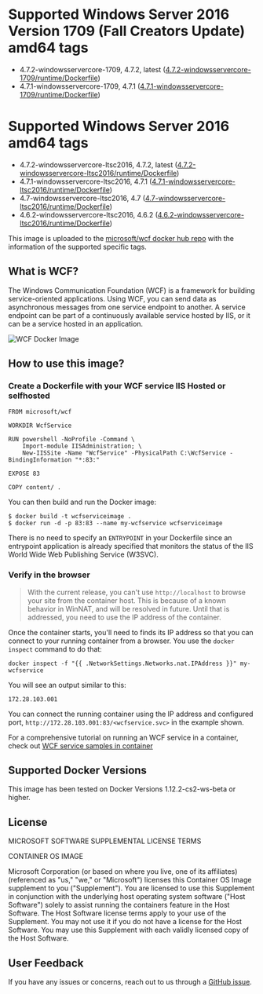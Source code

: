 # Supported Windows Server 2016 Version 1709 (Fall Creators Update) amd64 tags

* 4.7.2-windowsservercore-1709, 4.7.2, latest ([4.7.2-windowsservercore-1709/runtime/Dockerfile](https://github.com/Microsoft/wcf-docker/blob/master/4.7.2-windowsservercore-1709/runtime/Dockerfile))
* 4.7.1-windowsservercore-1709, 4.7.1 ([4.7.1-windowsservercore-1709/runtime/Dockerfile](https://github.com/Microsoft/wcf-docker/blob/master/4.7.1-windowsservercore-1709/runtime/Dockerfile))

# Supported Windows Server 2016 amd64 tags

* 4.7.2-windowsservercore-ltsc2016, 4.7.2, latest ([4.7.2-windowsservercore-ltsc2016/runtime/Dockerfile](https://github.com/Microsoft/wcf-docker/blob/master/4.7.2-windowsservercore-ltsc2016/runtime/Dockerfile))
* 4.7.1-windowsservercore-ltsc2016, 4.7.1 ([4.7.1-windowsservercore-ltsc2016/runtime/Dockerfile](https://github.com/Microsoft/wcf-docker/blob/master/4.7.1-windowsservercore-ltsc2016/runtime/Dockerfile))
* 4.7-windowsservercore-ltsc2016, 4.7 ([4.7-windowsservercore-ltsc2016/runtime/Dockerfile](https://github.com/Microsoft/wcf-docker/blob/master/4.7-windowsservercore-ltsc2016/runtime/Dockerfile))
* 4.6.2-windowsservercore-ltsc2016, 4.6.2 ([4.6.2-windowsservercore-ltsc2016/runtime/Dockerfile](https://github.com/Microsoft/wcf-docker/blob/master/4.6.2-windowsservercore-ltsc2016/runtime/Dockerfile))

This image is uploaded to the [microsoft/wcf docker hub repo](https://hub.docker.com/r/microsoft/wcf/) with the information of the supported specific tags.

## What is WCF?
The Windows Communication Foundation (WCF) is  a framework for building service-oriented applications. Using WCF, you can send data as asynchronous messages from one service endpoint to another. A service endpoint can be part of a continuously available service hosted by IIS, or it can be a service hosted in an application.

![WCF Docker Image](https://avatars2.githubusercontent.com/u/6154722?v=3&s=200)

## How to use this image?
### Create a Dockerfile with your WCF service IIS Hosted or selfhosted
```
FROM microsoft/wcf

WORKDIR WcfService

RUN powershell -NoProfile -Command \
    Import-module IISAdministration; \
    New-IISSite -Name "WcfService" -PhysicalPath C:\WcfService -BindingInformation "*:83:"

EXPOSE 83

COPY content/ .
```
You can then build and run the Docker image:
```
$ docker build -t wcfserviceimage .
$ docker run -d -p 83:83 --name my-wcfservice wcfserviceimage
```

There is no need to specify an `ENTRYPOINT` in your Dockerfile since an entrypoint application is already specified that monitors the status of the IIS World Wide Web Publishing Service (W3SVC).

### Verify in the browser

> With the current release, you can't use `http://localhost` to browse your site from the container host. This is because of a known behavior in WinNAT, and will be resolved in future. Until that is addressed, you need to use the IP address of the container.

Once the container starts, you'll need to finds its IP address so that you can connect to your running container from a browser. You use the `docker inspect` command to do that:

`docker inspect -f "{{ .NetworkSettings.Networks.nat.IPAddress }}" my-wcfservice`

You will see an output similar to this:

```
172.28.103.001
```

You can connect the running container using the IP address and configured port, `http://172.28.103.001:83/<wcfservice.svc>` in the example shown.

For a comprehensive tutorial on running an WCF service in a container, check out [WCF service samples in container](https://github.com/Microsoft/wcf-docker-samples)

## Supported Docker Versions
This image has been tested on Docker Versions 1.12.2-cs2-ws-beta or higher.

## License
MICROSOFT SOFTWARE SUPPLEMENTAL LICENSE TERMS

CONTAINER OS IMAGE

Microsoft Corporation (or based on where you live, one of its affiliates) (referenced as "us," "we," or "Microsoft") licenses this Container OS Image supplement to you ("Supplement"). You are licensed to use this Supplement in conjunction with the underlying host operating system software ("Host Software") solely to assist running the containers feature in the Host Software. The Host Software license terms apply to your use of the Supplement. You may not use it if you do not have a license for the Host Software. You may use this Supplement with each validly licensed copy of the Host Software.

## User Feedback
If you have any issues or concerns, reach out to us through a [GitHub issue](https://github.com/Microsoft/wcf-docker/issues/new).
